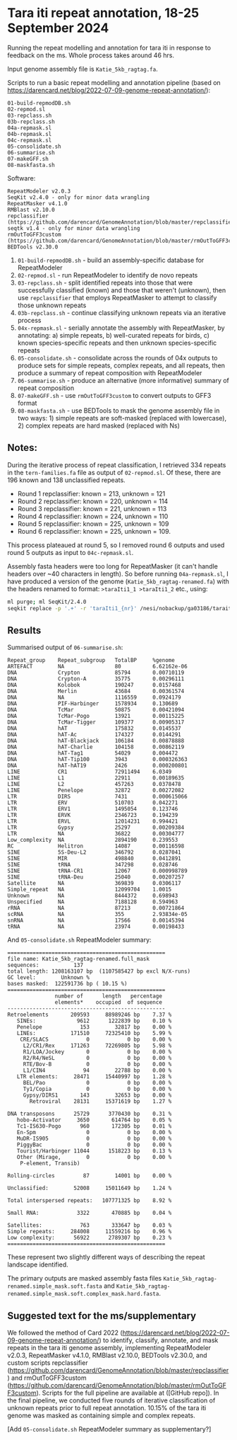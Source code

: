 # Tara iti repeat annotation, 18-25 September 2024

Running the repeat modelling and annotation for tara iti in response to feedback on the ms. Whole process takes around 46 hrs.

Input genome assembly file is `Katie_5kb_ragtag.fa`. 

Scripts to run a basic repeat modelling and annotation pipeline (based on https://darencard.net/blog/2022-07-09-genome-repeat-annotation/):

```
01-build-repmodDB.sh
02-repmod.sl
03-repclass.sh
03b-repclass.sh
04a-repmask.sl
04b-repmask.sl
04c-repmask.sl
05-consolidate.sh
06-summarise.sh
07-makeGFF.sh
08-maskfasta.sh
```

Software:

```
RepeatModeler v2.0.3
SeqKit v2.4.0 - only for minor data wrangling
RepeatMasker v4.1.0
RMBlast v2.10.0
repclassifier (https://github.com/darencard/GenomeAnnotation/blob/master/repclassifier)
seqtk v1.4 - only for minor data wrangling
rmOutToGFF3custom (https://github.com/darencard/GenomeAnnotation/blob/master/rmOutToGFF3custom)
BEDTools v2.30.0
```

1. `01-build-repmodDB.sh` - build an assembly-specific database for RepeatModeler
2. `02-repmod.sl` - run RepeatModeler to identify de novo repeats
3. `03-repclass.sh` - split identified repeats into those that were successfully classified (known) and those that weren't (unknown), then use `repclassifier` that employs RepeatMasker to attempt to classify those unknown repeats
4. `03b-repclass.sh` - continue classifying unknown repeats via an iterative process
5. `04x-repmask.sl` - serially annotate the assembly with RepeatMasker, by annotating: a) simple repeats, b) well-curated repeats for birds, c) known species-specific repeats and then unknown species-specific repeats
6. `05-consolidate.sh` - consolidate across the rounds of 04x outputs to produce sets for simple repeats, complex repeats, and all repeats, then produce a summary of repeat composition with RepeatModeler
7. `06-summarise.sh` - produce an alternative (more informative) summary of repeat composition
8. `07-makeGFF.sh` - use `rmOutToGFF3custom` to convert outputs to GFF3 format
9. `08-maskfasta.sh` - use BEDTools to mask the genome assembly file in two ways: 1) simple repeats are soft-masked (replaced with lowercase), 2) complex repeats are hard masked (replaced with Ns)

## Notes:

During the iterative process of repeat classification, I retrieved 334 repeats in the  `tern-families.fa` file as output of `02-repmod.sl`. Of these, there are 196 known and 138 unclassified repeats. 
- Round 1 repclassifier: known = 213, unknown = 121
- Round 2 repclassifier: known = 220, unknown = 114
- Round 3 repclassifier: known = 221, unknown = 113
- Round 4 repclassifier: known = 224, unknown = 110
- Round 5 repclassifier: known = 225, unknown = 109
- Round 6 repclassifier: known = 225, unknown = 109.

This process plateaued at round 5, so I removed round 6 outputs and used round 5 outputs as input to `04c-repmask.sl`. 


Assembly fasta headers were too long for RepeatMasker (it can't handle headers over ~40 characters in length). So before running `04a-repmask.sl`, I have produced a version of the genome (`Katie_5kb_ragtag-renamed.fa`) with the headers renamed to format: `>taraIti1_1 >taraIti1_2` etc., using:

```bash
ml purge; ml SeqKit/2.4.0
seqkit replace -p '.+' -r 'taraIti1_{nr}' /nesi/nobackup/ga03186/taraiti-repeats/Katie_5kb_ragtag.fa > /nesi/nobackup/ga03186/taraiti-repeats/Katie_5kb_ragtag-renamed.fa
```

## Results 

Summarised output of `06-summarise.sh`:

```log
Repeat_group    Repeat_subgroup   TotalBP     %genome
ARTEFACT        NA                80          6.62162e-06
DNA             Crypton           85794       0.00710119
DNA             Crypton-A         35775       0.00296111
DNA             Kolobok           190247      0.0157468
DNA             Merlin            43684       0.00361574
DNA             NA                1116559     0.0924179
DNA             PIF-Harbinger     1578934     0.130689
DNA             TcMar             50875       0.00421094
DNA             TcMar-Pogo        13921       0.00115225
DNA             TcMar-Tigger      109377      0.00905317
DNA             hAT               175832      0.0145537
DNA             hAT-Ac            174327      0.0144291
DNA             hAT-Blackjack     106184      0.00878888
DNA             hAT-Charlie       104158      0.00862119
DNA             hAT-Tag1          54029       0.004472
DNA             hAT-Tip100        3943        0.000326363
DNA             hAT-hAT19         2426        0.000200801
LINE            CR1               72911494    6.0349
LINE            L1                22911       0.00189635
LINE            L2                457263      0.0378478
LINE            Penelope          32872       0.00272082
LTR             DIRS              7431        0.000615066
LTR             ERV               510703      0.042271
LTR             ERV1              1495054     0.123746
LTR             ERVK              2346723     0.194239
LTR             ERVL              12014231    0.994421
LTR             Gypsy             25297       0.00209384
LTR             NA                36822       0.00304777
Low_complexity  NA                2894190     0.239553
RC              Helitron          14087       0.00116598
SINE            5S-Deu-L2         346792      0.0287041
SINE            MIR               498840      0.0412891
SINE            tRNA              347298      0.028746
SINE            tRNA-CR1          12067       0.000998789
SINE            tRNA-Deu          25040       0.00207257
Satellite       NA                369839      0.0306117
Simple_repeat   NA                12099704    1.0015
Unknown         NA                8444372     0.698943
Unspecified     NA                7188128     0.594963
rRNA            NA                87213       0.00721864
scRNA           NA                355         2.93834e-05
snRNA           NA                17566       0.00145394
tRNA            NA                23974       0.00198433
```

And `05-consolidate.sh` RepeatModeler summary:

```log
==================================================
file name: Katie_5kb_ragtag-renamed.full_mask
sequences:           137
total length: 1208163107 bp  (1107585427 bp excl N/X-runs)
GC level:        Unknown %
bases masked:  122591736 bp ( 10.15 %)
==================================================
               number of      length   percentage
               elements*    occupied  of sequence
--------------------------------------------------
Retroelements       209593     88989246 bp    7.37 %
   SINEs:             9612      1222839 bp    0.10 %
   Penelope            153        32817 bp    0.00 %
   LINEs:           171510     72325410 bp    5.99 %
    CRE/SLACS            0            0 bp    0.00 %
     L2/CR1/Rex     171263     72269805 bp    5.98 %
     R1/LOA/Jockey       0            0 bp    0.00 %
     R2/R4/NeSL          0            0 bp    0.00 %
     RTE/Bov-B           0            0 bp    0.00 %
     L1/CIN4            94        22788 bp    0.00 %
   LTR elements:     28471     15440997 bp    1.28 %
     BEL/Pao             0            0 bp    0.00 %
     Ty1/Copia           0            0 bp    0.00 %
     Gypsy/DIRS1       143        32653 bp    0.00 %
       Retroviral    28131     15371619 bp    1.27 %

DNA transposons      25729      3770430 bp    0.31 %
   hobo-Activator     3650       614764 bp    0.05 %
   Tc1-IS630-Pogo      960       172305 bp    0.01 %
   En-Spm                0            0 bp    0.00 %
   MuDR-IS905            0            0 bp    0.00 %
   PiggyBac              0            0 bp    0.00 %
   Tourist/Harbinger 11044      1518223 bp    0.13 %
   Other (Mirage,        0            0 bp    0.00 %
    P-element, Transib)

Rolling-circles         87        14001 bp    0.00 %

Unclassified:        52008     15011649 bp    1.24 %

Total interspersed repeats:   107771325 bp    8.92 %

Small RNA:            3322       470885 bp    0.04 %

Satellites:            763       333647 bp    0.03 %
Simple repeats:     284008     11559216 bp    0.96 %
Low complexity:      56922      2789307 bp    0.23 %
==================================================
```

These represent two slightly different ways of describing the repeat landscape identified. 

The primary outputs are masked assembly fasta files `Katie_5kb_ragtag-renamed.simple_mask.soft.fasta` and `Katie_5kb_ragtag-renamed.simple_mask.soft.complex_mask.hard.fasta`.

## Suggested text for the ms/supplementary

We followed the method of Card 2022 (https://darencard.net/blog/2022-07-09-genome-repeat-annotation/) to identify, classify, annotate, and mask repeats in the tara iti genome assembly, implementing RepeatModeler v2.0.3, RepeatMasker v4.1.0, RMBlast v2.10.0, BEDTools v2.30.0, and custom scripts repclassifier (https://github.com/darencard/GenomeAnnotation/blob/master/repclassifier) and rmOutToGFF3custom (https://github.com/darencard/GenomeAnnotation/blob/master/rmOutToGFF3custom). Scripts for the full pipeline are available at ([GitHub repo]). In the final pipeline, we conducted five rounds of iterative classification of unknown repeats prior to full repeat annotation. 10.15% of the tara iti genome was masked as containing simple and complex repeats.

[Add `05-consolidate.sh` RepeatModeler summary as supplementary?]

